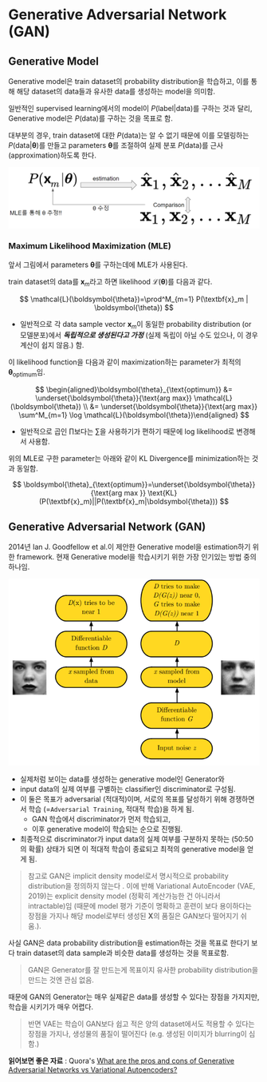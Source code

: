 # Generative Adversarial Network (GAN)

## Generative Model

Generative model은 train dataset의 probability distribution을 학습하고, 이를 통해 해당 dataset의 data들과 유사한 data를 생성하는 model을 의미함.

일반적인 supervised learning에서의 model이 $P(\text{label} | \text{data})$를 구하는 것과 달리, Generative model은 $P(\text{data})$를 구하는 것을 목표로 함.

대부분의 경우, train dataset에 대한 $P(\text{data})$는 알 수 없기 때문에 이를 모델링하는 $P(\text{data}|\boldsymbol{\theta})$를 만들고 parameters $\boldsymbol{\theta}$를 조절하여 실제 분포 $P(\text{data})$를 근사(approximation)하도록 한다.

![](./img/generative_model_mle.png)

### Maximum Likelihood Maximization (MLE)

앞서 그림에서 parameters $\boldsymbol{\theta}$를 구하는데에 MLE가 사용된다.

train dataset의 data를 $\textbf{x}_m$라고 하면 likelihood $\mathcal{L}(\boldsymbol{\theta})$를 다음과 같다.


$$
\mathcal{L}(\boldsymbol{\theta})=\prod^M_{m=1} P(\textbf{x}_m | \boldsymbol{\theta})
$$

* 일반적으로 각 data sample vector $\textbf{x}_m$이 동일한 probability distribution (or 모델분포)에서 ***독립적으로 생성된다고 가정*** (실제 독립이 아닐 수도 있으나, 이 경우 계산이 쉽지 않음.) 함.

이 likelihood function을 다음과 같이 maximization하는 parameter가 최적의 $\boldsymbol{\theta}_{\text{optimum}}$임.

$$
\begin{aligned}\boldsymbol{\theta}_{\text{optimum}} &= \underset{\boldsymbol{\theta}}{\text{arg max}} \mathcal{L}(\boldsymbol{\theta}) \\ &= \underset{\boldsymbol{\theta}}{\text{arg max}} \sum^M_{m=1} \log \mathcal{L}(\boldsymbol{\theta})\end{aligned}
$$

* 일반적으로 곱인 $\prod$보다는 $\sum$을 사용하기가 편하기 때문에 log likelihood로 변경해서 사용함.

위의 MLE로 구한 parameter는 아래와 같이 KL Divergence를 minimization하는 것과 동일함.

$$
\boldsymbol{\theta}_{\text{optimum}}=\underset{\boldsymbol{\theta}}{\text{arg max }} \text{KL}(P(\textbf{x}_m)||P(\textbf{x}_m|\boldsymbol{\theta}))
$$



## Generative Adversarial Network (GAN)

2014년 Ian J. Goodfellow et al.이 제안한 Generative model을 estimation하기 위한 framework. 현재 Generative model을 학습시키기 위한 가장 인기있는 방법 중의 하나임.

![](./img/GAN_framework.png)

* 실제처럼 보이는 data를 생성하는 generative model인 Generator와 
* input data의 실제 여부를 구별하는 classifier인 discriminator로 구성됨.
* 이 둘은 목표가 adversarial (적대적)이며, 서로의 목표를 달성하기 위해 경쟁하면서 학습 (=`Adversarial Training`, 적대적 학습)을 하게 됨.
    * GAN 학습에서 discriminator가 먼저 학습되고,
    * 이후 generative model이 학습되는 순으로 진행됨.
* 최종적으로 discriminator가 input data의 실제 여부를 구분하지 못하는 (50:50의 확률) 상태가 되면 이 적대적 학습이 종료되고 최적의 generative model을 얻게 됨.

> 참고로 GAN은 implicit density model로서 명시적으로 probability distribution을 정의하지 않는다 . 이에 반해 Variational AutoEncoder (VAE, 2019)는 explicit density model (정확히 계산가능한 건 아니라서 intractable)임 (때문에 model 평가 기준이 명확하고 훈련이 보다 용이하다는 장점을 가지나 해당 model로부터 생성된 $\textbf{X}$의 품질은 GAN보다 떨어지기 쉬움.).

사실 GAN은 data probability distribution을 estimation하는 것을 목표로 한다기 보다 train dataset의 data sample과 비슷한 data를 생성하는 것을 목표로함.

> GAN은 Generator를 잘 만드는게 목표이지 유사한 probability distribution을 만드는 것엔 관심 없음. 

때문에 GAN의 Generator는 매우 실제같은 data를 생성할 수 있다는 장점을 가지지만, 학습을 시키기가 매우 어렵다.

> 반면 VAE는 학습이 GAN보다 쉽고 적은 양의 dataset에서도 적용할 수 있다는 장점을 가지나, 생성물의 품질이 떨어진다 (e.g. 생성된 이미지가 blurring이 심함.)

**읽어보면 좋은 자료** : Quora's [What are the pros and cons of Generative Adversarial Networks vs Variational Autoencoders?](https://www.quora.com/What-are-the-pros-and-cons-of-Generative-Adversarial-Networks-vs-Variational-Autoencoders)
